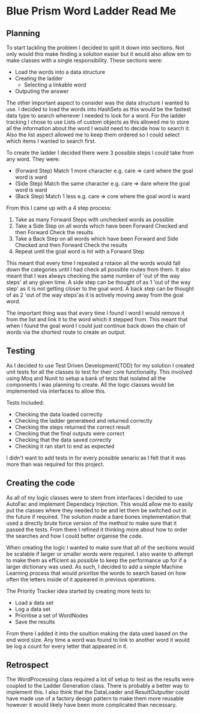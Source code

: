 <h1>Blue Prism Word Ladder Read Me</h1>

<h2>Planning</h2>

To start tackling the problem I decided to split it down into sections. Not only would this make finding a solution easier but it would also allow em to make classes with a single responsibility. 
These sections were:
- Load the words into a data structure
- Creating the ladder
	- Selecting a linkable word
- Outputing the answer

The other important aspect to consider was the data structure I wanted to use. I decided to load the words into HashSets as this would be the fastest data type to search whenever I needed to look for a word. 
For the ladder tracking I chose to use Lists of custom objects as this allowed me to store all the information about the word I would need to decide how to search it. Also the list aspect allowed me to keep them ordered so I could select which items I wanted to search first.

To create the ladder I decided there were 3 possible steps I could take from any word. They were:
- (Forward Step) Match 1 more character e.g. care => card where the goal word is ward
- (Side Step) Match the same character e.g. care => dare where the goal word is ward
- (Back Step) Match 1 less e.g. care => core where the goal word is ward

From this I came up with a 4 step process:
1. Take as many Forward Steps with unchecked words as possible
2. Take a Side Step on all words which have been Forward Checked and then Forward Check the results
3. Take a Back Step on all words which have been Forward and Side Checked and then Forward Check the results
4. Repeat until the goal word is hit with a Forward Step

This meant that every time I repeated a rotaion all the words would fall down the categories until I had check all possible routes from them. It also meant that I was always checking the same number of 'out of the way steps' at any given time. A side step can be thought of as 1 'out of the way step' as it is not getting closer to the goal word. A back step can be thought of as 2 'out of the way steps'as it is actively moving away from the goal word.

The important thing was that every time I found I word I would remove it from the list and link it to the word which it stepped from. This meant that when I found the goal word I could just continue back down the chain of words via the shortest route to create an output.

<h2>Testing</h2>

As I decided to use Test Driven Development(TDD) for my solution I created unit tests for all the classes to test for their core functionality. This involved using Moq and Nunit to setup a bank of tests that isolated all the components I was planning to create. All the logic classes would be implemented via interfaces to allow this.

Tests Included:
- Checking the data loaded correctly
- Checking the ladder generateed and returned correctly
- Checking the steps returned the correct result
- Checking that the final outputs were correct
- Checking that the data saved correctly
- Checking it ran start to end as expected

I didn't want to add tests in for every possible senario as I felt that it was more than was required for this project.

<h2>Creating the code</h2> 

As all of my logic classes were to stem from interfaces I decided to use AutoFac and implement Dependacy Injection. This would allow me to easily put the classes where they needed to be and let them be switched out in the future if required.
The solution made a bare bones implementation that used a directly brute force version of the method to make sure that it passed the tests. From there I refined it thinking more about how to order the searches and how I could better organise the code.

When creating the logic I wanted to make sure that all of the sections would be scalable if larger or smaller words were required. I also wante to attempt to make them as efficient as possible to keep the performance up for if a larger dictionary was used. As such, I decided to add a simple Machine Learning process that would prioritse the words to search based on how often the letters inside of it appeared in previous operations.

The Priority Tracker idea started by creating more tests to:
- Load a data set
- Log a data set
- Prioritise a set of WordNodes
- Save the results

From there I added it into the soultion making the data used based on the end word size. Any time a word was found to link to another word it would be log a count for every letter that appeared in it.

<h2>Retrospect</h2>

The WordProcessing class required a lot of setup to test as the results were coupled to the Ladder Generation class. There is probably a better way to implement this.
I also think that the DataLoader and ResultOutputter could have made use of a factory design pattern to make them more reusable however it would likely have been more complicated than necessary.
